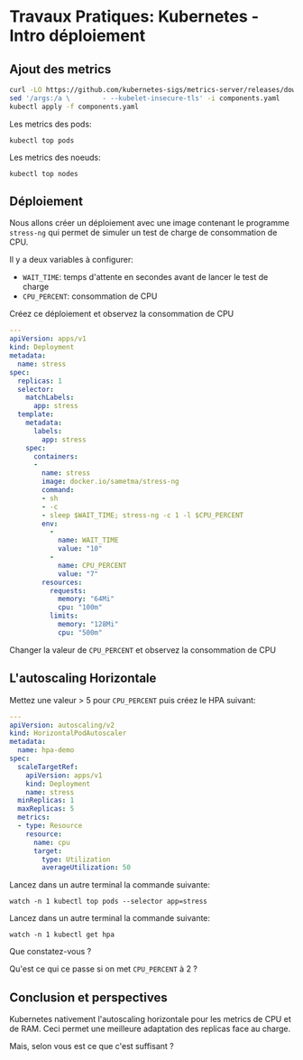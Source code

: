 # Travaux Pratiques: Kubernetes - Intro déploiement


## Ajout des metrics

``` bash
curl -LO https://github.com/kubernetes-sigs/metrics-server/releases/download/v0.6.2/components.yaml
sed '/args:/a \        - --kubelet-insecure-tls' -i components.yaml
kubectl apply -f components.yaml
```

Les metrics des pods:

```
kubectl top pods
```

Les metrics des noeuds:

```
kubectl top nodes
```


## Déploiement

Nous allons créer un déploiement avec une image contenant le programme `stress-ng` qui
permet de simuler un test de charge de consommation de CPU.

Il y a deux variables à configurer:
- `WAIT_TIME`: temps d'attente en secondes avant de lancer le test de charge
- `CPU_PERCENT`: consommation de CPU


Créez ce déploiement et observez la consommation de CPU

``` yaml
---
apiVersion: apps/v1
kind: Deployment
metadata:
  name: stress
spec:
  replicas: 1
  selector:
    matchLabels:
      app: stress
  template:
    metadata:
      labels:
        app: stress
    spec:
      containers:
      -
        name: stress
        image: docker.io/sametma/stress-ng
        command:
        - sh
        - -c
        - sleep $WAIT_TIME; stress-ng -c 1 -l $CPU_PERCENT
        env:
          -
            name: WAIT_TIME
            value: "10"
          -
            name: CPU_PERCENT
            value: "7"
        resources:
          requests:
            memory: "64Mi"
            cpu: "100m"
          limits:
            memory: "128Mi"
            cpu: "500m"
```


Changer la valeur de `CPU_PERCENT` et observez la consommation de CPU


## L'autoscaling Horizontale
Mettez une valeur > 5 pour `CPU_PERCENT` puis créez le HPA suivant:

``` yaml
---
apiVersion: autoscaling/v2
kind: HorizontalPodAutoscaler
metadata:
  name: hpa-demo
spec:
  scaleTargetRef:
    apiVersion: apps/v1
    kind: Deployment
    name: stress
  minReplicas: 1
  maxReplicas: 5
  metrics:
  - type: Resource
    resource:
      name: cpu
      target:
        type: Utilization
        averageUtilization: 50
```


Lancez dans un autre terminal la commande suivante:
```
watch -n 1 kubectl top pods --selector app=stress
```


Lancez dans un autre terminal la commande suivante:
```
watch -n 1 kubectl get hpa
```


Que constatez-vous ?

Qu'est ce qui ce passe si on met `CPU_PERCENT` à 2 ?

## Conclusion et perspectives
Kubernetes nativement l'autoscaling horizontale pour les metrics de CPU et de RAM.
Ceci permet une meilleure adaptation des replicas face au charge.

Mais, selon vous est ce que c'est suffisant ?

